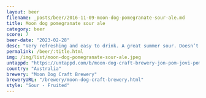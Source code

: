 ```yaml
---
layout: beer
filename: _posts/beer/2016-11-09-moon-dog-pomegranate-sour-ale.md
title: Moon dog pomegranate sour ale
category: beer
score: 7
beer-date: "2023-02-28"
desc: "Very refreshing and easy to drink. A great summer sour. Doesn’t really taste much like beer"
permalink: /beer/:title.html
img: /img/list/moon-dog-pomegranate-sour-ale.jpeg
untappd: "https://untappd.com/b/moon-dog-craft-brewery-jon-pom-jovi-pomegranate-sour-ale/4877549"
country: "Australia"
brewery: "Moon Dog Craft Brewery"
breweryURL: "/brewery/moon-dog-craft-brewery.html"
style: "Sour - Fruited"
---
```


